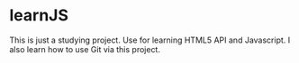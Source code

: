 # learnJS
This is just a studying project. Use for learning HTML5 API and Javascript. I also learn how to use Git via this project.
